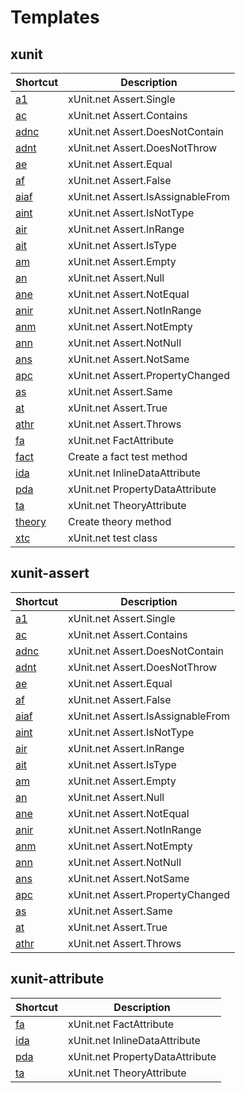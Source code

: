 # Templates

## xunit

Shortcut | Description
---------|------------
[a1](a1.md) | xUnit.net Assert.Single
[ac](ac.md) | xUnit.net Assert.Contains
[adnc](adnc.md) | xUnit.net Assert.DoesNotContain
[adnt](adnt.md) | xUnit.net Assert.DoesNotThrow
[ae](ae.md) | xUnit.net Assert.Equal
[af](af.md) | xUnit.net Assert.False
[aiaf](aiaf.md) | xUnit.net Assert.IsAssignableFrom
[aint](aint.md) | xUnit.net Assert.IsNotType
[air](air.md) | xUnit.net Assert.InRange
[ait](ait.md) | xUnit.net Assert.IsType
[am](am.md) | xUnit.net Assert.Empty
[an](an.md) | xUnit.net Assert.Null
[ane](ane.md) | xUnit.net Assert.NotEqual
[anir](anir.md) | xUnit.net Assert.NotInRange
[anm](anm.md) | xUnit.net Assert.NotEmpty
[ann](ann.md) | xUnit.net Assert.NotNull
[ans](ans.md) | xUnit.net Assert.NotSame
[apc](apc.md) | xUnit.net Assert.PropertyChanged
[as](as.md) | xUnit.net Assert.Same
[at](at.md) | xUnit.net Assert.True
[athr](athr.md) | xUnit.net Assert.Throws
[fa](fa.md) | xUnit.net FactAttribute
[fact](fact.md) | Create a fact test method
[ida](ida.md) | xUnit.net InlineDataAttribute
[pda](pda.md) | xUnit.net PropertyDataAttribute
[ta](ta.md) | xUnit.net TheoryAttribute
[theory](theory.md) | Create theory method
[xtc](xtc.md) | xUnit.net test class

## xunit-assert

Shortcut | Description
---------|------------
[a1](a1.md) | xUnit.net Assert.Single
[ac](ac.md) | xUnit.net Assert.Contains
[adnc](adnc.md) | xUnit.net Assert.DoesNotContain
[adnt](adnt.md) | xUnit.net Assert.DoesNotThrow
[ae](ae.md) | xUnit.net Assert.Equal
[af](af.md) | xUnit.net Assert.False
[aiaf](aiaf.md) | xUnit.net Assert.IsAssignableFrom
[aint](aint.md) | xUnit.net Assert.IsNotType
[air](air.md) | xUnit.net Assert.InRange
[ait](ait.md) | xUnit.net Assert.IsType
[am](am.md) | xUnit.net Assert.Empty
[an](an.md) | xUnit.net Assert.Null
[ane](ane.md) | xUnit.net Assert.NotEqual
[anir](anir.md) | xUnit.net Assert.NotInRange
[anm](anm.md) | xUnit.net Assert.NotEmpty
[ann](ann.md) | xUnit.net Assert.NotNull
[ans](ans.md) | xUnit.net Assert.NotSame
[apc](apc.md) | xUnit.net Assert.PropertyChanged
[as](as.md) | xUnit.net Assert.Same
[at](at.md) | xUnit.net Assert.True
[athr](athr.md) | xUnit.net Assert.Throws

## xunit-attribute

Shortcut | Description
---------|------------
[fa](fa.md) | xUnit.net FactAttribute
[ida](ida.md) | xUnit.net InlineDataAttribute
[pda](pda.md) | xUnit.net PropertyDataAttribute
[ta](ta.md) | xUnit.net TheoryAttribute


